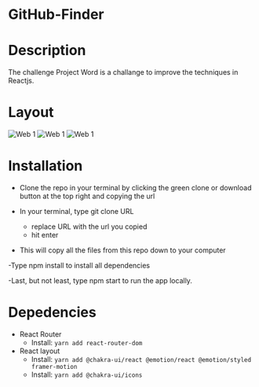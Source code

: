 # GitHub-Finder

# Description 

The challenge Project Word is a challange to improve the techniques in Reactjs.

# Layout

![Web 1](https://github.com/darlanbbs/imgs/blob/main/githubFinder/image1.png) 
![Web 1](https://github.com/darlanbbs/imgs/blob/main/githubFinder/image2.png) 
![Web 1](https://github.com/darlanbbs/imgs/blob/main/githubFinder/errorImage.png) 

# Installation

- Clone the repo in your terminal by clicking the green clone or download button at the top right and copying the url

- In your terminal, type git clone URL
  - replace URL with the url you copied
  - hit enter


- This will copy all the files from this repo down to your computer

-Type npm install to install all dependencies

-Last, but not least, type npm start to run the app locally.

# Depedencies 

- React Router
  - Install: `yarn add react-router-dom`
- React layout 
  - Install: `yarn add @chakra-ui/react @emotion/react @emotion/styled framer-motion`
  - Install: `yarn add @chakra-ui/icons`
  
